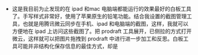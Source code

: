- 这是我目前为止发现的在 ipad 和mac 电脑端都能运行的效果最好的白板工具了。手写样式非常好，使用了苹果原生的铅笔功能。结合我设置的截图管理工具，也就是用腾讯微云同步在手机、ipad 和电脑端的截图，这样，我就可以方便地在 ipad 上访问这些截图了。把 prodraft 工具展开，已侧拉的方式打开微云，这样就可以把图片拖拽到 prodraft 中进行进一步加工和反思。白板工具可能并非结构化保存信息的最佳方式，却是
